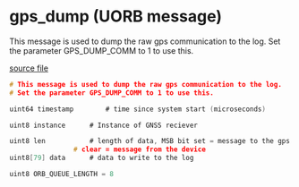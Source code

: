 # gps_dump (UORB message)

This message is used to dump the raw gps communication to the log. Set the parameter GPS_DUMP_COMM to 1 to use this.

[source file](https://github.com/PX4/PX4-Autopilot/blob/main/msg/gps_dump.msg)

```c
# This message is used to dump the raw gps communication to the log.
# Set the parameter GPS_DUMP_COMM to 1 to use this.

uint64 timestamp        # time since system start (microseconds)

uint8 instance      # Instance of GNSS reciever

uint8 len           # length of data, MSB bit set = message to the gps device,
                # clear = message from the device
uint8[79] data      # data to write to the log

uint8 ORB_QUEUE_LENGTH = 8

```
